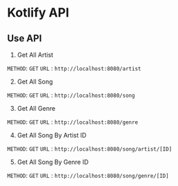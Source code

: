 # Kotlify API

## Use API

1. Get All Artist

`METHOD`: `GET`
`URL` : `http://localhost:8080/artist`

2. Get All Song

`METHOD`: `GET`
`URL` : `http://localhost:8080/song`

3. Get All Genre

`METHOD`: `GET`
`URL` : `http://localhost:8080/genre`

4. Get All Song By Artist ID

`METHOD`: `GET`
`URL` : `http://localhost:8080/song/artist/[ID]`

5. Get All Song By Genre ID

`METHOD`: `GET`
`URL` : `http://localhost:8080/song/genre/[ID]`
